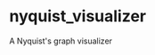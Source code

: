 # nyquist_visualizer

<!--
#groups

#languages
Python

#frames and libs
Matplotlib

-->

A Nyquist's graph visualizer
